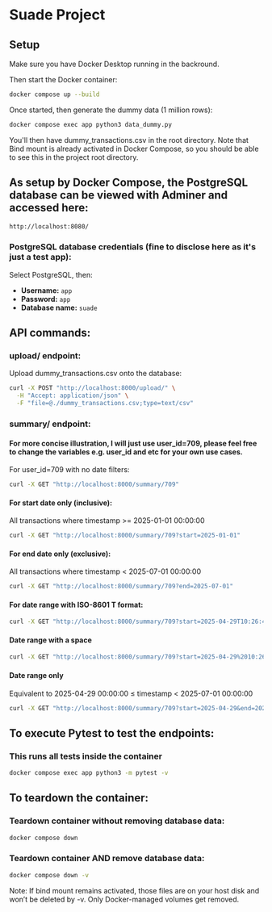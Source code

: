 # Suade Project

## Setup
Make sure you have Docker Desktop running in the backround.

Then start the Docker container:

```bash
docker compose up --build
```
Once started, then generate the dummy data (1 million rows):
```bash
docker compose exec app python3 data_dummy.py
```
You'll then have dummy_transactions.csv in the root directory. Note that Bind mount is already activated in Docker Compose, so you should be able to see this in the project root directory.

## As setup by Docker Compose, the PostgreSQL database can be viewed with Adminer and accessed here:
```bash
http://localhost:8080/
```

### PostgreSQL database credentials (fine to disclose here as it's just a test app):
Select PostgreSQL, then:
- **Username:** `app`  
- **Password:** `app`  
- **Database name:** `suade`  

## API commands:

### upload/ endpoint:
Upload dummy_transactions.csv onto the database:

```bash
curl -X POST "http://localhost:8000/upload/" \
  -H "Accept: application/json" \
  -F "file=@./dummy_transactions.csv;type=text/csv"
```



### summary/ endpoint:

#### For more concise illustration, I will just use user_id=709, please feel free to change the variables e.g. user_id and etc for your own use cases.

For user_id=709 with no date filters:
```bash
curl -X GET "http://localhost:8000/summary/709"
```

#### For start date only (inclusive):
All transactions where timestamp >= 2025-01-01 00:00:00
```bash
curl -X GET "http://localhost:8000/summary/709?start=2025-01-01"
```

#### For end date only (exclusive):
All transactions where timestamp < 2025-07-01 00:00:00
```bash
curl -X GET "http://localhost:8000/summary/709?end=2025-07-01"
```

#### For date range with ISO-8601 T format:
```bash
curl -X GET "http://localhost:8000/summary/709?start=2025-04-29T10:26:46&end=2025-07-01T00:00:00"
```

#### Date range with a space
```bash
curl -X GET "http://localhost:8000/summary/709?start=2025-04-29%2010:26:46&end=2025-07-01%2000:00:00"
```

#### Date range only
Equivalent to 2025-04-29 00:00:00 ≤ timestamp < 2025-07-01 00:00:00

```bash
curl -X GET "http://localhost:8000/summary/709?start=2025-04-29&end=2025-07-01"
```

## To execute Pytest to test the endpoints:
### This runs all tests inside the container
```bash
docker compose exec app python3 -m pytest -v
```

## To teardown the container:

### Teardown container without removing database data:
```bash
docker compose down
```
### Teardown container AND remove database data:
```bash
docker compose down -v
```
Note: If bind mount remains activated, those files are on your host disk and won’t be deleted by -v. Only Docker-managed volumes get removed.